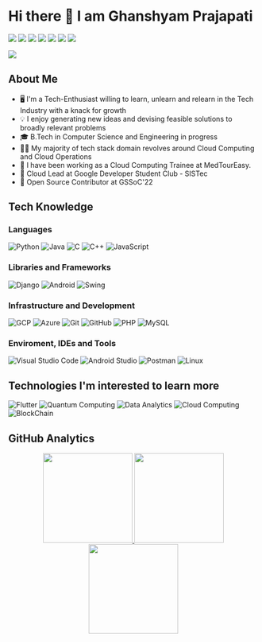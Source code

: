 # Hi there 👋 I am Ghanshyam Prajapati

<p>
<a href="https://www.linkedin.com/in/ghanshyam-prajapati"><img src="https://img.shields.io/badge/-0077B5?style=flat-square&logo=Linkedin&logoColor=white"/></a>
<a href="https://discord.gg/xnFVk4hsV4"><img src="https://img.shields.io/badge/-191970?style=flat-square&logo=discord&logoColor=white"/></a>
<a href="https://instagram.com/ghanshyam_prajapati_0728"><img src="https://img.shields.io/badge/-eb349b?style=flat-square&logo=instagram&logoColor=white"/></a>
<a href="https://m.facebook.com/ghanshyam.username"><img src="https://img.shields.io/badge/-4267B2?style=flat-square&logo=facebook&logoColor=white"/></a>
<a href="https://www.youtube.com/c/GhanshyamTheCOMRADE"><img src="https://img.shields.io/badge/-FF0000?style=flat-square&logo=youtube&logoColor=white"/></a>
<a href="https://ghanshyam-prajapati.medium.com/"><img src="https://img.shields.io/badge/-4267B2?style=flat-square&logo=medium&logoColor=white"/></a>
<a href="https://about.me/ghanshyamprajapati"><img src="https://img.shields.io/badge/-808080?style=flat-square&logo=about.me&logoColor=black"/></a>
<p> <img src="https://komarev.com/ghpvc/?username=Ghanshyam89&label=Profile%20Visitors&color=135429&style=flat&logoColor=white"/> </p>

## About Me 

- 🖥️ I'm a Tech-Enthusiast willing to learn, unlearn and relearn in the Tech Industry with a knack for growth
- 💡 I enjoy generating new ideas and devising feasible solutions to broadly relevant problems
- 🎓 B.Tech in Computer Science and Engineering in progress
- 🧑‍💻 My majority of tech stack domain revolves around Cloud Computing and Cloud Operations 
- 💼 I have been working as a Cloud Computing Trainee at MedTourEasy.
- 💼 Cloud Lead at Google Developer Student Club - SISTec
- 💼 Open Source Contributor at GSSoC'22


## Tech Knowledge

### Languages
  ![Python](https://img.shields.io/badge/-Python-333333?style=flat&logo=python)
  ![Java](https://img.shields.io/badge/-Java-333333?style=flat&logo=java&logoColor=7e10cc)
  ![C](https://img.shields.io/badge/-C-333333?style=flat&logo=C&logoColor=7e10cc)
  ![C++](https://img.shields.io/badge/-C++-333333?style=flat&logo=cplusplus&logoColor=7e10cc)
  ![JavaScript](https://img.shields.io/badge/-JavaScript-333333?style=flat&logo=javascript)
  
### Libraries and Frameworks
 ![Django](https://img.shields.io/badge/-Django-333333?style=flat&logo=django)
 ![Android](https://img.shields.io/badge/-Android-333333?style=flat&logo=android)
 ![Swing](https://img.shields.io/badge/-Swing-333333?style=flat&logo=java&logoColor=f73636)
   
### Infrastructure and Development
  ![GCP](https://img.shields.io/badge/-Google%20Cloud%20Platform-333333?style=flat&logo=googlecloud)
  ![Azure](https://img.shields.io/badge/-Azure-333333?style=flat&logo=microsoftazure)
  ![Git](https://img.shields.io/badge/-Git-333333?style=flat&logo=git)
  ![GitHub](https://img.shields.io/badge/-GitHub-333333?style=flat&logo=github)
  ![PHP](https://img.shields.io/badge/-PHP-333333?style=flat&logo=php)
  ![MySQL](https://img.shields.io/badge/-MySQL-333333?style=flat&logo=mysql)

### Enviroment, IDEs and Tools
  ![Visual Studio Code](https://img.shields.io/badge/-Visual%20Studio%20Code-333333?style=flat&logo=visual-studio-code&logoColor=007ACC)
  ![Android Studio](https://img.shields.io/badge/-Android%20Studio-333333?style=flat&logo=android-studio&logoColor=007ACC)
  ![Postman](https://img.shields.io/badge/-Postman-333333?style=flat&logo=postman)
  ![Linux](https://img.shields.io/badge/-Linux-333333?style=flat&logo=linux)

## Technologies I'm interested to learn more 

  ![Flutter](https://img.shields.io/badge/-Flutter-333333?style=flat&logo=flutter&logoColor=42bff5)
  ![Quantum Computing](https://img.shields.io/badge/-Quantum%20Computing-333333?style=flat&logo=circle&logoColor=42bff5)
  ![Data Analytics](https://img.shields.io/badge/-Data_Analytics-333333?style=flat&logo=python&logoColor=42bff5)
  ![Cloud Computing](https://img.shields.io/badge/-Cloud-333333?style=flat&logo=googlecloud&logoColor=42bff5)
  ![BlockChain](https://img.shields.io/badge/-BlockChain-333333?style=flat&logo=circle&logoColor=42bff5)

## GitHub Analytics 

<p align="center">
<a href="https://github.com/Ghanshyam89">
  <img height="180em" src="https://github-readme-stats.vercel.app/api?username=Ghanshyam89&count_private=true&show_icons=true&theme=merko" />
  <img height="180em" src="https://github-readme-stats-eight-theta.vercel.app/api/top-langs/?username=Ghanshyam89&theme=merko&layout=compact&langs_count=10&exclude_repo=gamebase&hide=objective-c,c,java" />
  <img align="center" height="180em" src="https://github-readme-streak-stats.herokuapp.com/?user=Ghanshyam89&theme=merko"/>
</a>
</p>

<!-- ## Ghanshyam's GitHub Activity Graph

<p align="center">
<a href="https://github.com/Ghanshyam89">
  <img align="center" height="180em" src="https://activity-graph.herokuapp.com/graph?username=Ghanshyam89&theme=xcode"/>
</a>
</p>
 -->
<!--
**DouglasDRF/DouglasDRF** is a ✨ _special_ ✨ repository because its `README.md` (this file) appears on your GitHub profile.

Here are some ideas to get you started:

- 🔭 I’m currently working on ...
- 🌱 I’m currently learning ...
- 👯 I’m looking to collaborate on ...
- 🤔 I’m looking for help with ...
- 💬 Ask me about ...
- 📫 How to reach me: ...
- 😄 Pronouns: ...
- ⚡ Fun fact: ...

--> 
